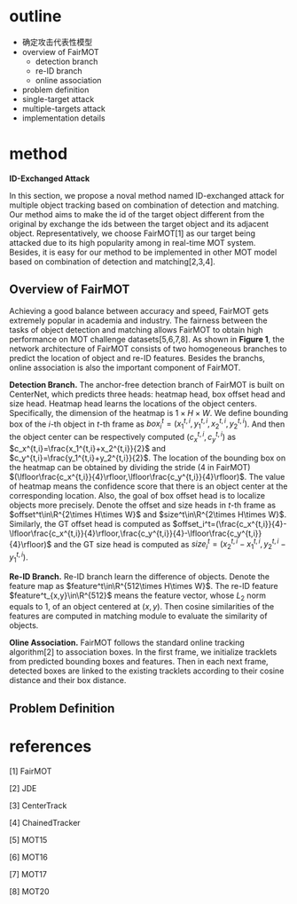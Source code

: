 # outline

* 确定攻击代表性模型
* overview of FairMOT
  * detection branch
  * re-ID branch
  * online association
* problem definition
* single-target attack
* multiple-targets attack
* implementation details

# method

**ID-Exchanged Attack**

In this section, we propose a noval method named ID-exchanged attack for multiple object tracking based on combination of detection and matching. Our method aims to make the id of the target object different from the original by exchange the ids between the target object and its adjacent object.  Representatively, we choose FairMOT[1] as our target being attacked due to its high popularity among in real-time MOT system. Besides, it is easy for our method to be implemented in other MOT model based on combination of detection and matching[2,3,4].

## Overview of FairMOT

Achieving a good balance between accuracy and speed, FairMOT gets extremely popular in academia and industry. The fairness between the tasks of object detection and matching allows FairMOT to obtain high performance on MOT challenge datasets[5,6,7,8]. As shown in **Figure 1**, the network architecture of FairMOT consists of two homogeneous branches to predict the location of object and re-ID features. Besides the branchs, online association is also the important component of FairMOT.

**Detection Branch.** The anchor-free detection branch of FairMOT is built on CenterNet, which predicts three heads: heatmap head, box offset head and size head. Heatmap head learns the locations of the object centers. Specifically, the dimension of the heatmap is $1\times H\times W$. We define bounding box of the $i$-th object in $t$-th frame as $box^t_i=(x_1^{t,i},y_1^{t,i},x_2^{t,i},y_2^{t,i})$. And then the object center can be respectively computed $(c_x^{t,i},c_y^{t,i})$ as $c_x^{t,i}=\frac{x_1^{t,i}+x_2^{t,i}}{2}$ and $c_y^{t,i}=\frac{y_1^{t,i}+y_2^{t,i}}{2}$. The location of the bounding box on the heatmap can be obtained by dividing the stride (4 in FairMOT) $(\lfloor\frac{c_x^{t,i}}{4}\rfloor,\lfloor\frac{c_y^{t,i}}{4}\rfloor)$. The value of heatmap means the confidence score that there is an object center at the corresponding location. Also, the goal of box offset head is to localize objects more precisely. Denote the offset and size heads in $t$-th frame as $offset^t\in\R^{2\times H\times W}$ and $size^t\in\R^{2\times H\times W}$. Similarly, the GT offset head is computed as $offset_i^t=(\frac{c_x^{t,i}}{4}-\lfloor\frac{c_x^{t,i}}{4}\rfloor,\frac{c_y^{t,i}}{4}-\lfloor\frac{c_y^{t,i}}{4}\rfloor)$ and the GT size head is computed as $size_i^t=(x_2^{t,i}-x_1^{t,i},y_2^{t,i}-y_1^{t,i})$. 

**Re-ID Branch.** Re-ID branch learn the difference of objects. Denote the feature map as $feature^t\in\R^{512\times H\times W}$. The re-ID feature $feature^t_{x,y}\in\R^{512}$ means the feature vector, whose $L_2$ norm equals to 1, of an object centered at $(x,y)$. Then cosine similarities of the features are computed in matching module to evaluate the similarity of objects.

**Oline Association.** FairMOT follows the standard online tracking algorithm[2] to association boxes. In the first frame, we initialize tracklets from predicted bounding boxes and features. Then in each next frame, detected boxes are linked to the existing tracklets according to their cosine distance and their box distance.

## Problem Definition



# references

[1] FairMOT

[2] JDE

[3] CenterTrack

[4] ChainedTracker

[5] MOT15

[6] MOT16

[7] MOT17

[8] MOT20
